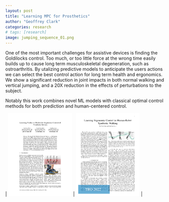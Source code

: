 ```yaml
---
layout: post
title: "Learning MPC for Prosthetics"
author: "Geoffrey Clark"
categories: research
# tags: [research]
image: jumping_sequence_01.png
---
```


One of the most important challenges for assistive devices is finding the Goldilocks control. Too much, or too little force at the wrong time easily builds up to cause long term musculoskeletal degeneration, such as ostroarthritis. By utalizing predictive models to anticipate the users actions we can select the best control action for long term health and ergonomics. We show a significant reduction in joint impacts in both normal walking and vertical jumping, and a 20X reduction in the effects of perturbations to the subject.

Notably this work combines novel ML models with classical optimal control methods for both prediction and human-centered control.


| <a href="https://arxiv.org/pdf/2011.07005.pdf"><img src="/assets/img/corl2020.png" alt="drawing" width="200"/></a> | <a href="https://ieeexplore.ieee.org/stamp/stamp.jsp?tp=&arnumber=9911994"><img src="/assets/img/TRO2022.png" alt="drawing" width="200"/></a> |

<!-- | <a href="https://arxiv.org/pdf/2011.07005.pdf">![](/assets/img/corl2020.png?raw=true)</a> | <a href="https://ieeexplore.ieee.org/stamp/stamp.jsp?tp=&arnumber=9911994">![](/assets/img/TRO2022.png?raw=true)</a> | -->

<!-- explain pic and add video gif of jumping -->
<!-- add journal paper hyperlink-->
<!-- link to corl2022 video with pic of video and play button-->